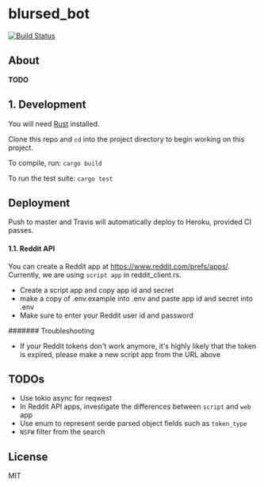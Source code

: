 # blursed\_bot

[![Build Status](https://travis-ci.org/blursed/blursed_bot.svg?branch=master)](https://travis-ci.org/blursed/blursed_bot)

## About

**TODO**

## 1. Development

You will need [Rust](https://www.rust-lang.org/tools/install) installed.

Clone this repo and `cd` into the project directory to begin working on this project.

To compile, run: `cargo build`

To run the test suite: `cargo test`

## Deployment

Push to master and Travis will automatically deploy to Heroku, provided CI passes.

#### 1.1. Reddit API

You can create a Reddit app at https://www.reddit.com/prefs/apps/. Currently, we are using `script app` in reddit_client.rs.
- Create a script app and copy app id and secret
- make a copy of .env.example into .env and paste app id and secret into .env
- Make sure to enter your Reddit user id and password

####### Troubleshooting
- If your Reddit tokens don't work anymore, it's highly likely that the token is expired, please make a new script app from the URL above

## TODOs

- Use tokio async for reqwest
- In Reddit API apps, investigate the differences between `script` and `web` app
- Use enum to represent serde parsed object fields such as `token_type`
- `NSFW` filter from the search

## License

MIT
